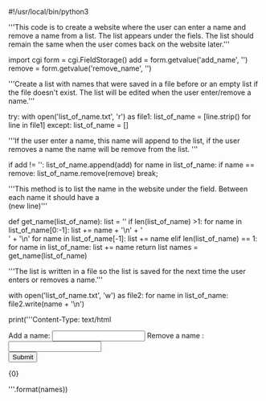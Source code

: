 #!/usr/local/bin/python3

'''This code is to create a website where the user can enter
a name and remove a name from a list. The list appears 
under the fiels. The list should remain the same when the 
user comes back on the website later.'''

import cgi
form = cgi.FieldStorage()
add = form.getvalue('add_name', '')
remove = form.getvalue('remove_name', '')

'''Create a list with names that were saved in a file 
before or an empty list if the file doesn't exist. The 
list will be edited when the user enter/remove a name.'''

try:
  with open('list_of_name.txt', 'r') as file1:
    list_of_name = [line.strip() for line in file1]
except:
    list_of_name = []

'''If the user enter a name, this name will append to the 
list, if the user removes a name the name will be remove 
from the list.  '''  

if add != '':
  list_of_name.append(add)
for name in list_of_name:
  if name == remove:
     list_of_name.remove(remove)
     break;

'''This method is to list the name in the website under 
the field. Between each name it should have a <br/>(new line)'''

def get_name(list_of_name):
 list = ''
 if len(list_of_name) >1:
   for name in list_of_name[0:-1]:
     list += name + '\n'  + '<br/>' + '\n'
   for name in list_of_name[-1]:
     list += name
 elif len(list_of_name) == 1:
    for name in list_of_name:
      list += name
 return list
names = get_name(list_of_name)

'''The list is written in a file so the list is saved for 
the next time the user enters or removes a name.'''

with open('list_of_name.txt', 'w') as file2:
  for name in list_of_name:
    file2.write(name + '\n')

print('''Content-Type: text/html
<!DOCTYPE html>
<html>
    <body>
        <form action="project5.cgi" method="POST">
            Add a name: <input type="text" name="add_name" />
            Remove a name : <input type="text" name="remove_name" />
            <br/>
            <input type="submit" />
        </form>
        <p>
         <div>
           {0}
         </div>
        <p/>
    </body>
</html>
'''.format(names))
